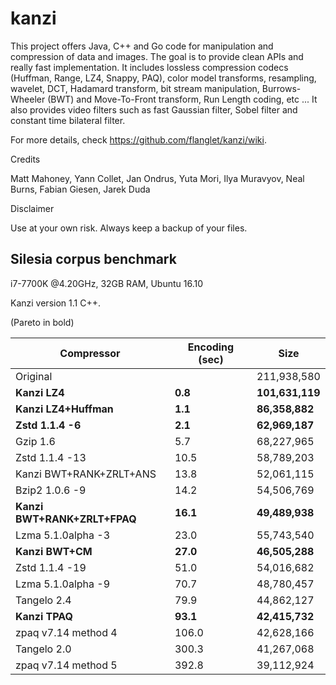 kanzi
=====


This project offers Java, C++ and Go code for manipulation and compression of data and images.
The goal is to provide clean APIs and really fast implementation.
It includes lossless compression codecs (Huffman, Range, LZ4, Snappy, PAQ), color model transforms, resampling, wavelet, DCT, Hadamard transform, bit stream manipulation, Burrows-Wheeler (BWT) and Move-To-Front transform, Run Length coding, etc ...
It also provides video filters such as fast Gaussian filter, Sobel filter and constant time bilateral filter.


For more details, check https://github.com/flanglet/kanzi/wiki.

Credits

Matt Mahoney,
Yann Collet,
Jan Ondrus,
Yuta Mori,
Ilya Muravyov,
Neal Burns,
Fabian Giesen,
Jarek Duda

Disclaimer

Use at your own risk. Always keep a backup of your files.



Silesia corpus benchmark
-------------------------

i7-7700K @4.20GHz, 32GB RAM, Ubuntu 16.10

Kanzi version 1.1 C++.

(Pareto in bold)

|        Compressor           | Encoding (sec)  |    Size          |
|-----------------------------|-----------------|------------------|
|Original     	              |                 |   211,938,580    |	
|**Kanzi LZ4**	              |    **0.8**      | **101,631,119**  |	
|**Kanzi LZ4+Huffman**        |  	  **1.1** 	  |  **86,358,882**  |
|**Zstd 1.1.4 -6**	          | 	  **2.1**     |  **62,969,187**  | 
|Gzip 1.6	                    |       5.7    	  |    68,227,965    |        
|Zstd 1.1.4 -13               |	     10.5       |    58,789,203    |
|Kanzi BWT+RANK+ZRLT+ANS      |	     13.8	      |    52,061,115    |
|Bzip2 1.0.6 -9	              |      14.2       |    54,506,769	   |
|**Kanzi BWT+RANK+ZRLT+FPAQ** |    **16.1**     |  **49,489,938**  |
|Lzma 5.1.0alpha -3	          |      23.0	      |    55,743,540    |
|**Kanzi BWT+CM**	            |     **27.0**    |  **46,505,288**  |
|Zstd 1.1.4 -19	              |       51.0      |    54,016,682    |
|Lzma 5.1.0alpha -9           |       70.7	    |    48,780,457    |
|Tangelo 2.4	                |       79.9      |    44,862,127    |
|**Kanzi TPAQ**               |     **93.1**	  |  **42,415,732**  |
|zpaq v7.14 method 4          |      106.0	    |    42,628,166    |
|Tangelo 2.0	                |      300.3    	|    41,267,068    |
|zpaq v7.14 method 5          |	     392.8	    |    39,112,924    |
